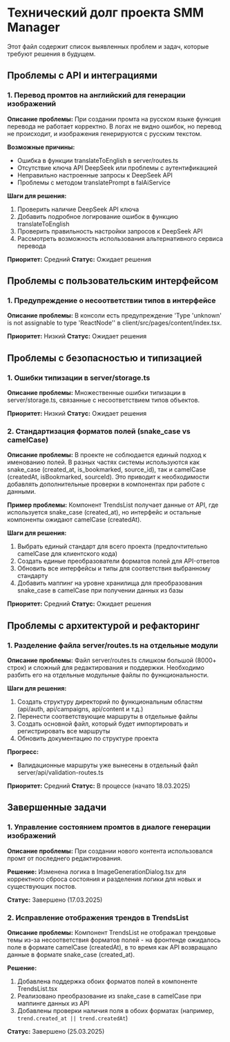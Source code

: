 # Технический долг проекта SMM Manager

Этот файл содержит список выявленных проблем и задач, которые требуют решения в будущем.

## Проблемы с API и интеграциями

### 1. Перевод промтов на английский для генерации изображений

**Описание проблемы:** При создании промта на русском языке функция перевода не работает корректно. В логах не видно ошибок, но перевод не происходит, и изображения генерируются с русским текстом.

**Возможные причины:**
- Ошибка в функции translateToEnglish в server/routes.ts
- Отсутствие ключа API DeepSeek или проблемы с аутентификацией
- Неправильно настроенные запросы к DeepSeek API
- Проблемы с методом translatePrompt в falAiService

**Шаги для решения:**
1. Проверить наличие DeepSeek API ключа
2. Добавить подробное логирование ошибок в функцию translateToEnglish
3. Проверить правильность настройки запросов к DeepSeek API
4. Рассмотреть возможность использования альтернативного сервиса перевода

**Приоритет:** Средний
**Статус:** Ожидает решения

## Проблемы с пользовательским интерфейсом

### 1. Предупреждение о несоответствии типов в интерфейсе

**Описание проблемы:** В консоли есть предупреждение 'Type 'unknown' is not assignable to type 'ReactNode'' в client/src/pages/content/index.tsx.

**Приоритет:** Низкий
**Статус:** Ожидает решения

## Проблемы с безопасностью и типизацией

### 1. Ошибки типизации в server/storage.ts

**Описание проблемы:** Множественные ошибки типизации в server/storage.ts, связанные с несоответствием типов объектов.

**Приоритет:** Низкий
**Статус:** Ожидает решения

### 2. Стандартизация форматов полей (snake_case vs camelCase)

**Описание проблемы:** В проекте не соблюдается единый подход к именованию полей. В разных частях системы используются как snake_case (created_at, is_bookmarked, source_id), так и camelCase (createdAt, isBookmarked, sourceId). Это приводит к необходимости добавлять дополнительные проверки в компонентах при работе с данными.

**Пример проблемы:** Компонент TrendsList получает данные от API, где используется snake_case (created_at), но интерфейс и остальные компоненты ожидают camelCase (createdAt).

**Шаги для решения:**
1. Выбрать единый стандарт для всего проекта (предпочтительно camelCase для клиентского кода)
2. Создать единые преобразователи форматов полей для API-ответов
3. Обновить все интерфейсы и типы для соответствия выбранному стандарту
4. Добавить маппинг на уровне хранилища для преобразования snake_case в camelCase при получении данных из базы

**Приоритет:** Средний
**Статус:** Ожидает решения

## Проблемы с архитектурой и рефакторинг

### 1. Разделение файла server/routes.ts на отдельные модули

**Описание проблемы:** Файл server/routes.ts слишком большой (8000+ строк) и сложный для редактирования и поддержки. Необходимо разбить его на отдельные модульные файлы по функциональности.

**Шаги для решения:**
1. Создать структуру директорий по функциональным областям (api/auth, api/campaigns, api/content и т.д.)
2. Перенести соответствующие маршруты в отдельные файлы
3. Создать основной файл, который будет импортировать и регистрировать все маршруты
4. Обновить документацию по структуре проекта

**Прогресс:**
- Валидационные маршруты уже вынесены в отдельный файл server/api/validation-routes.ts

**Приоритет:** Средний
**Статус:** В процессе (начато 18.03.2025)

## Завершенные задачи

### 1. Управление состоянием промтов в диалоге генерации изображений

**Описание проблемы:** При создании нового контента использовался промт от последнего редактирования.

**Решение:** Изменена логика в ImageGenerationDialog.tsx для корректного сброса состояния и разделения логики для новых и существующих постов.

**Статус:** Завершено (17.03.2025)

### 2. Исправление отображения трендов в TrendsList

**Описание проблемы:** Компонент TrendsList не отображал трендовые темы из-за несоответствия форматов полей - на фронтенде ожидалось поле в формате camelCase (createdAt), в то время как API возвращало данные в формате snake_case (created_at).

**Решение:** 
1. Добавлена поддержка обоих форматов полей в компоненте TrendsList.tsx
2. Реализовано преобразование из snake_case в camelCase при маппинге данных из API
3. Добавлены проверки наличия поля в обоих форматах (например, `trend.created_at || trend.createdAt`)

**Статус:** Завершено (25.03.2025)